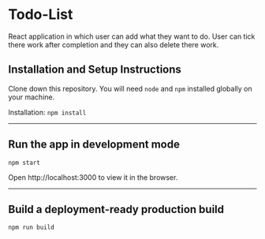 # Todo-List
React application in which user can add what they want to do. User can tick there work after completion and they can also delete there work.

## Installation and Setup Instructions
Clone down this repository. You will need `node` and `npm` installed globally on your machine.

Installation:
`npm install`

<hr>

## Run the app in development mode
`npm start`

Open http://localhost:3000 to view it in the browser.

<hr>

## Build a deployment-ready production build
`npm run build`
